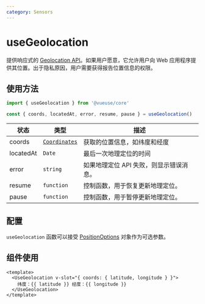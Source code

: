 ```yaml
---
category: Sensors
---
```


# useGeolocation

提供响应式的 [Geolocation API](https://developer.mozilla.org/en-US/docs/Web/API/Geolocation_API)。如果用户愿意，它允许用户向 Web 应用程序提供其位置。出于隐私原因，用户需要获得报告位置信息的权限。

## 使用方法

```js
import { useGeolocation } from '@vueuse/core'

const { coords, locatedAt, error, resume, pause } = useGeolocation()
```

| 状态      | 类型                                                                          | 描述                                    |
| --------- | ----------------------------------------------------------------------------- | --------------------------------------- |
| coords    | [`Coordinates`](https://developer.mozilla.org/en-US/docs/Web/API/Coordinates) | 获取的位置信息，如纬度和经度            |
| locatedAt | `Date`                                                                        | 最后一次地理定位的时间                  |
| error     | `string`                                                                      | 如果地理定位 API 失败，则显示错误消息。 |
| resume    | `function`                                                                    | 控制函数，用于恢复更新地理定位。        |
| pause     | `function`                                                                    | 控制函数，用于暂停更新地理定位。        |

## 配置

`useGeolocation` 函数可以接受 [PositionOptions](https://developer.mozilla.org/en-US/docs/Web/API/PositionOptions) 对象作为可选参数。

## 组件使用

```vue
<template>
  <UseGeolocation v-slot="{ coords: { latitude, longitude } }">
    纬度：{{ latitude }} 经度：{{ longitude }}
  </UseGeolocation>
</template>
```
